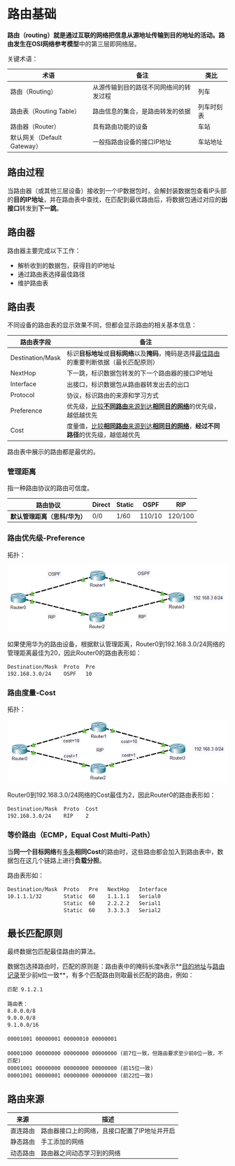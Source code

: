 # 路由基础

**路由（routing）**就是通过互联的网络把信息从源地址传输到目的地址的活动。路由发生在**OSI网络参考模型**中的第三层即网络层。

关键术语：

| **术语**                    | **备注**                               | **类比**   |
| --------------------------- | -------------------------------------- | ---------- |
| 路由（Routing）             | 从源传输到目的路径不同网络间的转发过程 | 列车       |
| 路由表（Routing Table）     | 路由信息的集合，是路由转发的依据       | 列车时刻表 |
| 路由器（Router）            | 具有路由功能的设备                     | 车站       |
| 默认网关（Default Gateway） | 一般指路由设备的接口IP地址             | 车站地址   |

## 路由过程

当路由器（或其他三层设备）接收到一个IP数据包时，会解封装数据包查看IP头部的**目的IP地址**，并在路由表中查找，在匹配到最优路由后，将数据包通过对应的**出接口**转发到**下一跳**。

## 路由器

路由器主要完成以下工作：

- 解析收到的数据包，获得目的IP地址
- 通过路由表选择最佳路径
- 维护路由表

## 路由表

不同设备的路由表的显示效果不同，但都会显示路由的相关基本信息：

| **路由表字段**   | **备注**                                                     |
| ---------------- | ------------------------------------------------------------ |
| Destination/Mask | 标识**目标地址**或**目标网络**以及**掩码**，掩码是选择<u>最佳路由</u>的重要判断依据（最长匹配原则） |
| NextHop          | 下一跳，标识数据包转发的下一个路由器的接口IP地址             |
| Interface        | 出接口，标识数据包从路由器转发出去的出口                     |
| Protocol         | 协议，标识路由的来源和学习方式                               |
| Preference       | 优先级，<u>比较**不同路由**来源到达**相同目的网络**</u>的优先级，越低越优先 |
| Cost             | 度量值，<u>比较**相同路由**来源到达**相同目的网络**</u>，**经过不同路径**的优先级，越低越优先 |

路由表中展示的路由都是最优的。

### 管理距离

指一种路由协议的路由可信度。

| **路由协议**                  | Direct | Static | OSPF   | RIP     |
| ----------------------------- | ------ | ------ | ------ | ------- |
| **默认管理距离（思科/华为）** | 0/0    | 1/60   | 110/10 | 120/100 |

### 路由优先级-Preference

拓扑：

![image-20210606160413867](../../../assets/image-20210606160413867.png)

如果使用华为的路由设备，根据默认管理距离，Router0到192.168.3.0/24网络的管理距离最佳为20，因此Router0的路由表形如：

```
Destination/Mask  Proto  Pre
192.168.3.0/24    OSPF   10
```

### 路由度量-Cost

拓扑：

![image-20210606161550318](../../../assets/image-20210606161550318.png)

Router0到192.168.3.0/24网络的Cost最佳为2，因此Router0的路由表形如：

```
Destination/Mask  Proto  Cost
192.168.3.0/24    RIP    2
```

### 等价路由（ECMP，Equal Cost Multi-Path）

当**同一个目标网络**有<u>多条</u>**相同Cost**的路由时，这些路由都会加入到路由表中，数据包在这几个链路上进行**负载分担**。

路由表形如：

```
Destination/Mask  Proto   Pre   NextHop   Interface
10.1.1.1/32       Static  60    1.1.1.1   Serial0
                  Static  60    2.2.2.2   Serial1
                  Static  60    3.3.3.3   Serial2
```

## 最长匹配原则

最终数据包匹配最佳路由的算法。

数据包选择路由时，匹配的原则是：路由表中的掩码长度`N`表示**<u>目的地址</u>与<u>路由记录</u>至少前`N`位一致**，有多个匹配路由则取最长匹配的路由，例如：

```
匹配 9.1.2.1

路由表：
8.0.0.0/8
9.0.0.0/8
9.1.0.0/16

00001001 00000001 00000010 00000001

00001000 00000000 00000000 00000000 (前7位一致，但路由要求至少前8位一致，不匹配)
00001001 00000000 00000000 00000000 (前15位一致)
00001001 00000001 00000000 00000000 (前22位一致)
```

## 路由来源

| **来源** | **描述**                                     |
| -------- | -------------------------------------------- |
| 直连路由 | 路由器接口上的网络，且接口配置了IP地址并开启 |
| 静态路由 | 手工添加的网络                               |
| 动态路由 | 路由器之间动态学习到的网络                   |

